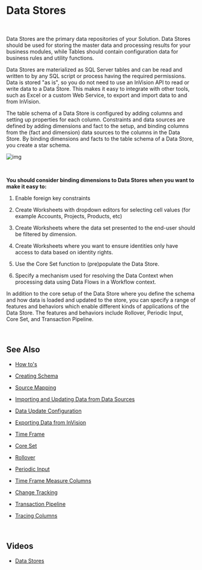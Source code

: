 
# Data Stores

<br/>

Data Stores are the primary data repositories of your Solution. Data Stores should be used for storing the master data and processing results for your business modules, while Tables should contain configuration data for business rules and utility functions.

Data Stores are materialized as SQL Server tables and can be read and written to by any SQL script or process having the required permissions. Data is stored "as is", so you do not need to use an InVision API to read or write data to a Data Store. This makes it easy to integrate with other tools, such as Excel or a custom Web Service, to export and import data to and from InVision.

The table schema of a Data Store is configured by adding columns and setting up properties for each column. Constraints and data sources are defined by adding dimensions and fact to the setup, and binding columns from the (fact and dimension) data sources to the columns in the Data Store. By binding dimensions and facts to the table schema of a Data Store, you create a star schema.
<br/>

![img](https://profitbasedocs.blob.core.windows.net/images/datastores.png)

<br/>

**You should consider binding dimensions to Data Stores when you want to make it easy to:**

1. Enable foreign key constraints

2. Create Worksheets with dropdown editors for selecting cell values (for example Accounts, Projects, Products, etc)

3. Create Worksheets where the data set presented to the end-user should be filtered by dimension.

4. Create Worksheets where you want to ensure identities only have access to data based on identity rights.

5. Use the Core Set function to (pre)populate the Data Store. 

6. Specify a mechanism used for resolving the Data Context when processing data using Data Flows in a Workflow context.

In addition to the core setup of the Data Store where you define the schema and how data is loaded and updated to the store, you can specify a range of features and behaviors which enable different kinds of applications of the Data Store. The features and behaviors include Rollover, Periodic Input, Core Set, and Transaction Pipeline.

<br/>

## See Also

- [How to's](./howto/index.md)

- [Creating Schema](./creatingschema.md)

- [Source Mapping](./sourcemapping.md)

- [Importing and Updating Data from Data Sources](./importingandupdting/index.md)

- [Data Update Configuration](./dataupdateconfig.md)

- [Exporting Data from InVision](./exportingdata.md)

- [Time Frame](./timeframe.md)

- [Core Set](./coreset.md)

- [Rollover](./rollover.md)

- [Periodic Input](./periodicimput.md)

- [Time Frame Measure Columns](./timeframemeasurecolumns.md)

- [Change Tracking](./changetracking.md)

- [Transaction Pipeline](./transactionpipeline.md)

- [Tracing Columns](./tracingcolumns.md)

<br/>

## Videos

- [Data Stores](../../videos/datastores.md)
